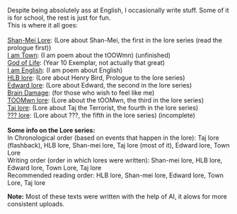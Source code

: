 Despite being absolutely ass at English, I occasionally write stuff. Some of it is for school, the rest is just for fun.<br>
This is where it all goes:<br><br>
<a href="https://cringe.toomwn.xyz/notes/Lore1/">Shan-Mei Lore</a>: (Lore about Shan-Mei, the first in the lore series (read the prologue first))<br>
<a href="https://cringe.toomwn.xyz/notes/IAmTown/">I am Town</a>: (I am poem about the tOOWmn) (unfinished)<br>
<a href="https://cringe.toomwn.xyz/notes/Good1/">God of Life</a>: (Year 10 Exemplar, not actually that great)<br>
<a href="https://cringe.toomwn.xyz/notes/IAmEnglish/">I am English</a>: (I am poem about English)<br>
<a href="https://cringe.toomwn.xyz/notes/Lore2/">HLB lore</a>: (Lore about Henry Bird, Prologue to the lore series)<br>
<a href="https://cringe.toomwn.xyz/notes/Lore3/">Edward lore</a>: (Lore about Edward, the second in the lore series)<br>
<a href="https://cringe.toomwn.xyz/notes/Cringe/">Brain Damage</a>: (for those who wish to feel like me)<br>
<a href="https://cringe.toomwn.xyz/notes/Lore4/">TOOMwn lore</a>: (Lore about the tOOMwn, the third in the lore series)<br>
<a href="https://cringe.toomwn.xyz/notes/Lore5/">Taj lore</a>: (Lore about Taj the Terrorist, the fourth in the lore series)<br>
<a href="https://cringe.toomwn.xyz/notes/Lore6/">??? lore</a>: (Lore about ???, the fifth in the lore series) (incomplete)<br>
<br>
**Some info on the Lore series:**<br>
In Chronological order (based on events that happen in the lore): Taj lore (flashback), HLB lore, Shan-mei lore, Taj lore (most of it), Edward lore, Town Lore<br>
Writing order (order in which lores were written): Shan-mei lore, HLB lore, Edward lore, Town Lore, Taj lore<br>
Recommended reading order: HLB lore, Shan-mei lore, Edward lore, Town Lore, Taj lore<br>

**Note:** Most of these texts were written with the help of AI, it alows for more consistent uploads.

